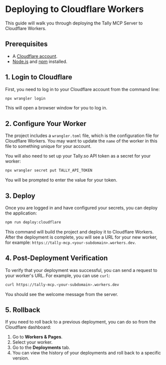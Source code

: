 # Deploying to Cloudflare Workers

This guide will walk you through deploying the Tally MCP Server to Cloudflare Workers.

## Prerequisites

- A [Cloudflare account](https://dash.cloudflare.com/sign-up).
- [Node.js](https://nodejs.org/) and [npm](https://www.npmjs.com/) installed.

## 1. Login to Cloudflare

First, you need to log in to your Cloudflare account from the command line:

```bash
npx wrangler login
```

This will open a browser window for you to log in.

## 2. Configure Your Worker

The project includes a `wrangler.toml` file, which is the configuration file for Cloudflare Workers. You may want to update the `name` of the worker in this file to something unique for your account.

You will also need to set up your Tally.so API token as a secret for your worker:

```bash
npx wrangler secret put TALLY_API_TOKEN
```

You will be prompted to enter the value for your token.

## 3. Deploy

Once you are logged in and have configured your secrets, you can deploy the application:

```bash
npm run deploy:cloudflare
```

This command will build the project and deploy it to Cloudflare Workers. After the deployment is complete, you will see a URL for your new worker, for example: `https://tally-mcp.<your-subdomain>.workers.dev`.

## 4. Post-Deployment Verification

To verify that your deployment was successful, you can send a request to your worker's URL. For example, you can use `curl`:

```bash
curl https://tally-mcp.<your-subdomain>.workers.dev
```

You should see the welcome message from the server.

## 5. Rollback

If you need to roll back to a previous deployment, you can do so from the Cloudflare dashboard:
1.  Go to **Workers & Pages**.
2.  Select your worker.
3.  Go to the **Deployments** tab.
4.  You can view the history of your deployments and roll back to a specific version. 